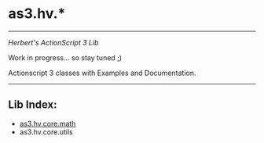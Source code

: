 # as3.hv.*

-----------------------------------
*Herbert's ActionScript 3 Lib*

Work in progress... so stay tuned ;)

Actionscript 3 classes with Examples and Documentation.

-----------------------------------

## Lib Index:

- [as3.hv.core.math](https://github.com/HerbertV/as3-hv/docs/as3-hv-core-math.md)
- as3.hv.core.utils